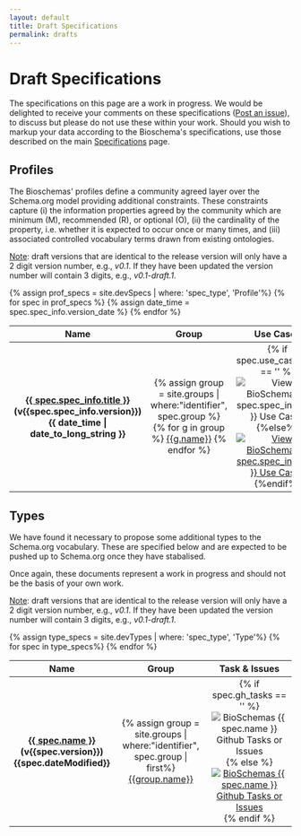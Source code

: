 ```yaml
--- 
layout: default 
title: Draft Specifications 
permalink: drafts
---
```


<h1>Draft Specifications</h1>
<p>The specifications on this page are a work in progress. We would be delighted to receive your comments on these specifications
    (<a href="{{ site.repo }}" itemprop="email">Post an issue</a>), to discuss but please do not use these within your work. Should you wish to markup your data according to the Bioschema's specifications, use those described on the main
    <a href="/specifications/">Specifications</a> page.</p>
<h2>Profiles</h2>
<p>The Bioschemas' profiles define a community agreed layer over the Schema.org model providing additional constraints. These
    constraints capture (i) the information properties agreed by the community which are minimum (M), recommended (R), or
    optional (O), (ii) the cardinality of the property, i.e. whether it is expected to occur once or many times, and (iii)
    associated controlled vocabulary terms drawn from existing ontologies. </p>
<p>
    <u>Note</u>: draft versions that are identical to the release version will only have a 2 digit version number, e.g.,
    <em>v0.1</em>. If they have been updated the version number will contain 3 digits, e.g.,
    <em>v0.1-draft.1</em>.</p>
<div class="bioschemas-spec-list-wrapper">
    <table class="bioschemas_spec_list" style="width: 100%; margin-left: auto; margin-right: auto; text-align: center;">
    <thead>
    <tr>
    <th>Name</th>
    <th style="text-align: center;">Group</th>
    <th style="text-align: center;">Use Cases</th>
    <th style="text-align: center;">Cross Walk</th>
    <th style="text-align: center;">Task &amp; Issues</th>
    <th style="text-align: center;">Examples</th>
    <th style="text-align: center;">Live Deploys</th>
    </tr>
    </thead>
    <tbody>
    {% assign prof_specs = site.devSpecs | where: 'spec_type', 'Profile'%}
    {% for spec in prof_specs %}
    <tr>
    {% assign date_time = spec.spec_info.version_date %}
               <th><a href="/devSpecs/{{spec.name}}/specification" title="{{ spec.spec_info.subtitle }}">{{ spec.spec_info.title }}</a><br />(v{{spec.spec_info.version}})<br />{{ date_time | date_to_long_string }}</th>
               <td>
                  {% assign group = site.groups | where:"identifier", spec.group %}
                  {% for g in group %}
                  <a href="{{g.url}}">{{g.name}}</a>
                  {% endfor %}
               </td>
               <td class="spec_links">
                  {% if spec.use_cases_url == '' %}
                  <a>
                  <img src="/images/use_case_spec.png" alt="View BioSchemas {{ spec.spec_info.title }} Use Cases"  style="filter: grayscale(100%);">
                  </a>
                  {%else%}
                  <a href="{{spec.use_cases_url}}">
                  <img src="/images/use_case_spec.png" alt="View BioSchemas {{ spec.spec_info.title }} Use Cases">
                  </a>
                  {%endif%}
               </td>
               <td class="spec_links">
                  {% if spec.cross_walk_url == '' %}
                  <a>
                  <img src="/images/cross_walk.png" alt="View BioSchemas {{ spec.spec_info.title }} Cross Walk"  style="filter: grayscale(100%);">
                  </a>
                  {%else%}
                  <a href="{{spec.cross_walk_url}}" target="_blank">
                  <img src="/images/cross_walk.png" alt="View BioSchemas {{ spec.spec_info.title }} Cross Walk">
                  </a>
                  {%endif%}
               </td>
               <td class="spec_links">
                  {% if spec.gh_tasks == '' %}
                  <a>
                  <img src="/images/specs_tasks.png" alt="BioSchemas {{ spec.spec_info.title }} Github Tasks or Issues" style="filter: grayscale(100%);">
                  </a>
                  {% else %}
                  <a href="{{spec.gh_tasks}}" target="_blank">
                  <img src="/images/specs_tasks.png" alt="BioSchemas {{ spec.spec_info.title }} Github Tasks or Issues">
                  </a>
                  {% endif %}
               </td>
               <td class="spec_links">
                  {% if spec.spec_info.full_example == '' %}
                  <a>
                  <img src="/images/spec_examples.png" alt="View BioSchemas {{ spec.spec_info.title }} Examples" style="filter: grayscale(100%);">
                  </a>
                  {% else %}
                  <a href="{{spec.spec_info.full_example}}" target="_blank">
                  <img src="/images/spec_examples.png" alt="View BioSchemas {{ spec.spec_info.title }} Examples">
                  </a>
                  {% endif %}
               </td>
               <td class="spec_links">
                  {% if spec.live_deploy == '' %}
                  <a>
                  <img src="/images/live_deploy.png" alt="View BioSchemas {{ spec.spec_info.title }} Examples" style="filter: grayscale(100%);">
                  </a>
                  {% else %}
                  <a href="{{spec.live_deploy}}">
                  <img src="/images/live_deploy.png" alt="View BioSchemas {{ spec.spec_info.title }} Examples">
                  </a>
                  {% endif %}
               </td>
            </tr>
            {% endfor %}
         </tbody>
    </table>
</div>
<h2>Types</h2>
<p>We have found it necessary to propose some additional types to the Schema.org vocabulary. These are specified below and are
    expected to be pushed up to Schema.org once they have stabalised.</p>
<p>Once again, these documents represent a work in progress and should not be the basis of your own work.</p>
<p>
    <u>Note</u>: draft versions that are identical to the release version will only have a 2 digit version number, e.g.,
    <em>v0.1</em>. If they have been updated the version number will contain 3 digits, e.g.,
    <em>v0.1-draft.1</em>.</p>
<table class="bioschemas_spec_list" style="width: 100%; margin-left: auto; margin-right: auto; text-align: center;">
    <thead>
        <tr>
            <th>Name</th>
            <th style="text-align: center;">Group</th>
            <th style="text-align: center;">Task &amp; Issues</th>
        </tr>
    </thead>
    <tbody>
        {% assign type_specs = site.devTypes | where: 'spec_type', 'Type'%} {% for spec in type_specs%}
        <tr>
            <th>
                <a href="/devTypes/{{spec.name}}/specification" title="{{spec.subtitle}}">{{ spec.name }}</a>
                <br />(v{{spec.version}})
                <br />{{spec.dateModified}}</th>
            <td>
                {% assign group = site.groups | where:"identifier", spec.group | first%}
                <a href="{{group.url}}">{{group.name}}</a>
            </td>
            <td class="spec_links">
                {% if spec.gh_tasks == '' %}
                <a>
                    <img src="/images/specs_tasks.png" alt="BioSchemas {{ spec.name }} Github Tasks or Issues" style="filter: grayscale(100%);">
                </a>
                {% else %}
                <a href="{{spec.gh_tasks}}">
                    <img src="/images/specs_tasks.png" alt="BioSchemas {{ spec.name }} Github Tasks or Issues">
                </a>
                {% endif %}
            </td>
        </tr>
        {% endfor %}
    </tbody>
</table>
